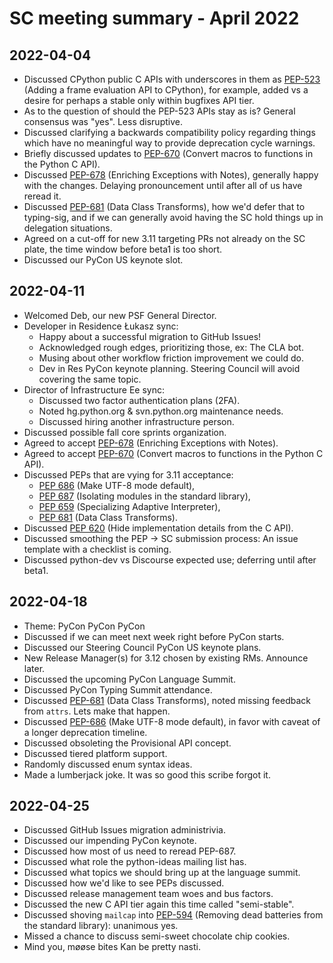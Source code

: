 # SC meeting summary - April 2022

## 2022-04-04

* Discussed CPython public C APIs with underscores in them as
  [PEP-523](https://peps.python.org/pep-0523/) (Adding a frame evaluation API
  to CPython), for example, added vs a desire
  for perhaps a stable only within bugfixes API tier.
* As to the question of should the PEP-523 APIs stay as is? General consensus
  was "yes". Less disruptive.
* Discussed clarifying a backwards compatibility policy regarding things which
  have no meaningful way to provide deprecation cycle warnings.
* Briefly discussed updates to [PEP-670](https://peps.python.org/pep-0670/)
  (Convert macros to functions in the Python C API).
* Discussed [PEP-678](https://peps.python.org/pep-0678/) (Enriching Exceptions
  with Notes), generally happy with the changes. Delaying pronouncement until
  after all of us have reread it.
* Discussed [PEP-681](https://peps.python.org/pep-0681/) (Data Class
  Transforms), how we'd defer that to typing-sig, and if we can generally avoid
  having the SC hold things up in delegation situations.
* Agreed on a cut-off for new 3.11 targeting PRs not already on the SC plate,
  the time window before beta1 is too short.
* Discussed our PyCon US keynote slot.

## 2022-04-11

* Welcomed Deb, our new PSF General Director.
* Developer in Residence Łukasz sync:
   * Happy about a successful migration to GitHub Issues!
   * Acknowledged rough edges, prioritizing those, ex: The CLA bot.
   * Musing about other workflow friction improvement we could do.
   * Dev in Res PyCon keynote planning. Steering Council will avoid
     covering the same topic.
* Director of Infrastructure Ee sync:
   * Discussed two factor authentication plans (2FA).
   * Noted hg.python.org & svn.python.org maintenance needs.
   * Discussed hiring another infrastructure person.
* Discussed possible fall core sprints organization.
* Agreed to accept [PEP-678](https://peps.python.org/pep-0678/) (Enriching
  Exceptions with Notes).
* Agreed to accept [PEP-670](https://peps.python.org/pep-0670/) (Convert macros
  to functions in the Python C API).
* Discussed PEPs that are vying for 3.11 acceptance:
   * [PEP 686](https://peps.python.org/pep-0686/) (Make UTF-8 mode default),
   * [PEP 687](https://peps.python.org/pep-0687/) (Isolating modules in the
     standard library),
   * [PEP 659](https://peps.python.org/pep-0659/) (Specializing Adaptive
     Interpreter),
   * [PEP 681](https://peps.python.org/pep-0681/) (Data Class Transforms).
* Discussed [PEP 620](https://peps.python.org/pep-0620/) (Hide implementation
  details from the C API).
* Discussed smoothing the PEP -> SC submission process: An issue template with a
  checklist is coming.
* Discussed python-dev vs Discourse expected use; deferring until after beta1.

## 2022-04-18

* Theme: PyCon PyCon PyCon
* Discussed if we can meet next week right before PyCon starts.
* Discussed our Steering Council PyCon US keynote plans.
* New Release Manager(s) for 3.12 chosen by existing RMs. Announce later.
* Discussed the upcoming PyCon Language Summit.
* Discussed PyCon Typing Summit attendance.
* Discussed [PEP-681](https://peps.python.org/pep-0681/) (Data Class
  Transforms), noted missing feedback from `attrs`. Lets make that happen.
* Discussed [PEP-686](https://peps.python.org/pep-0686/) (Make UTF-8 mode
  default), in favor with caveat of a longer deprecation timeline.
* Discussed obsoleting the Provisional API concept.
* Discussed tiered platform support.
* Randomly discussed enum syntax ideas.
* Made a lumberjack joke. It was so good this scribe forgot it.

## 2022-04-25

* Discussed GitHub Issues migration administrivia.
* Discussed our impending PyCon keynote.
* Discussed how most of us need to reread PEP-687.
* Discussed what role the python-ideas mailing list has.
* Discussed what topics we should bring up at the language summit.
* Discussed how we'd like to see PEPs discussed.
* Discussed release management team woes and bus factors.
* Discussed the new C API tier again this time called "semi-stable".
* Discussed shoving `mailcap` into [PEP-594](https://peps.python.org/pep-0594/)
  (Removing dead batteries from the standard library): unanimous yes.
* Missed a chance to discuss semi-sweet chocolate chip cookies.
* Mind you, møøse bites Kan be pretty nasti.
